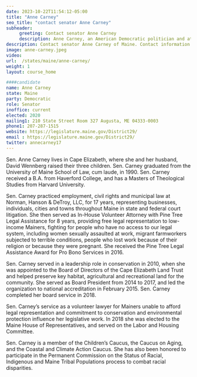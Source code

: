 ```yaml
---
date: 2023-10-22T11:54:12-05:00
title: "Anne Carney"
seo_title: "contact senator Anne Carney"
subheader:
     greeting: Contact senator Anne Carney
     description: Anne Carney, an American Democratic politician and attorney, is committed to public service in Maine. She presently serves in the Maine Senate, representing District 29, which includes Cape Elizabeth, South Portland, and part of Scarborough.
description: Contact senator Anne Carney of Maine. Contact information for Anne Carney includes email address, phone number, and mailing address.
image: anne-carney.jpeg
video:
url:  /states/maine/anne-carney/
weight: 1
layout: course_home

####candidate
name: Anne Carney
state: Maine
party: Democratic
role: Senator
inoffice: current
elected: 2020
mailing1: 210 State Street Room 327 Augusta, ME 04333-0003
phone1: 207-287-1515
website: https://legislature.maine.gov/District29/
email : https://legislature.maine.gov/District29/
twitter: annecarney17
---
```


Sen. Anne Carney lives in Cape Elizabeth, where she and her husband, David Wennberg raised their three children. Sen. Carney graduated from the University of Maine School of Law, cum laude, in 1990. Sen. Carney received a B.A. from Haverford College, and has a Masters of Theological Studies from Harvard University.

Sen. Carney practiced employment, civil rights and municipal law at Norman, Hanson & DeTroy, LLC, for 17 years, representing businesses, individuals, cities and towns throughout Maine in state and federal court litigation. She then served as In-House Volunteer Attorney with Pine Tree Legal Assistance for 8 years, providing free legal representation to low-income Mainers, fighting for people who have no access to our legal system, including women sexually assaulted at work, migrant farmworkers subjected to terrible conditions, people who lost work because of their religion or because they were pregnant. She received the Pine Tree Legal Assistance Award for Pro Bono Services in 2016.

Sen. Carney served in a leadership role in conservation in 2010, when she was appointed to the Board of Directors of the Cape Elizabeth Land Trust and helped preserve key habitat, agricultural and recreational land for the community. She served as Board President from 2014 to 2017, and led the organization to national accreditation in February 2015. Sen. Carney completed her board service in 2018.

Sen. Carney’s service as a volunteer lawyer for Mainers unable to afford legal representation and commitment to conservation and environmental protection influence her legislative work. In 2018 she was elected to the Maine House of Representatives, and served on the Labor and Housing Committee.

Sen. Carney is a member of the Children’s Caucus, the Caucus on Aging, and the Coastal and Climate Action Caucus. She has also been honored to participate in the Permanent Commission on the Status of Racial, Indigenous and Maine Tribal Populations process to combat racial disparities.
